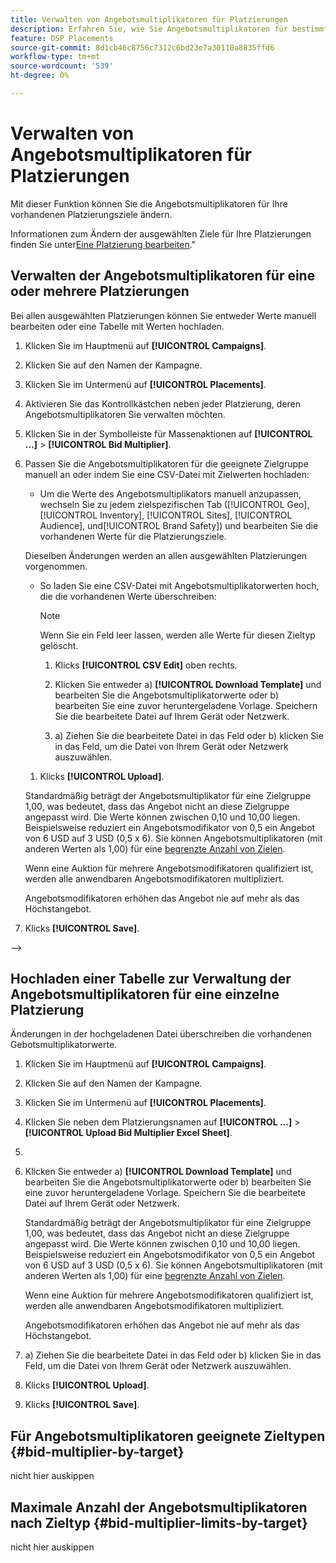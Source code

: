 ```yaml
---
title: Verwalten von Angebotsmultiplikatoren für Platzierungen
description: Erfahren Sie, wie Sie Angebotsmultiplikatoren für bestimmte Platzierungsziele erstellen und bearbeiten.
feature: DSP Placements
source-git-commit: 8d1cb46c8756c7312c6bd23e7a30118a8835ffd6
workflow-type: tm+mt
source-wordcount: '539'
ht-degree: 0%

---
```


# Verwalten von Angebotsmultiplikatoren für Platzierungen


<!--

See if any of these procedures are implemented; may need to be edited and/or re-worded based on functionality/UI

-->

Mit dieser Funktion können Sie die Angebotsmultiplikatoren für Ihre vorhandenen Platzierungsziele ändern.

Informationen zum Ändern der ausgewählten Ziele für Ihre Platzierungen finden Sie unter[Eine Platzierung bearbeiten](/help/dsp/campaign-management/placements/placement-edit.md).&quot;

## Verwalten der Angebotsmultiplikatoren für eine oder mehrere Platzierungen

Bei allen ausgewählten Platzierungen können Sie entweder Werte manuell bearbeiten oder eine Tabelle mit Werten hochladen.

1. Klicken Sie im Hauptmenü auf **[!UICONTROL Campaigns]**.

1. Klicken Sie auf den Namen der Kampagne.

1. Klicken Sie im Untermenü auf **[!UICONTROL Placements]**.

1. Aktivieren Sie das Kontrollkästchen neben jeder Platzierung, deren Angebotsmultiplikatoren Sie verwalten möchten.

1. Klicken Sie in der Symbolleiste für Massenaktionen auf **[!UICONTROL ...]** > **[!UICONTROL Bid Multiplier]**.

1. Passen Sie die Angebotsmultiplikatoren für die geeignete Zielgruppe manuell an oder indem Sie eine CSV-Datei mit Zielwerten hochladen:

   * Um die Werte des Angebotsmultiplikators manuell anzupassen, wechseln Sie zu jedem zielspezifischen Tab ([!UICONTROL Geo], [!UICONTROL Inventory], [!UICONTROL Sites], [!UICONTROL Audience], und[!UICONTROL Brand Safety]) und bearbeiten Sie die vorhandenen Werte für die Platzierungsziele.

   Dieselben Änderungen werden an allen ausgewählten Platzierungen vorgenommen.

   * So laden Sie eine CSV-Datei mit Angebotsmultiplikatorwerten hoch, die die vorhandenen Werte überschreiben:

     >[!NOTE]
     >
     >Wenn Sie ein Feld leer lassen, werden alle Werte für diesen Zieltyp gelöscht.<!-- Verify and re-word if needed. I'm not sure if you'll be able to have multiple data rows (one per placement) or if there will be only one data row applicable for all. -->

      1. Klicks **[!UICONTROL CSV Edit]** oben rechts.

      1. Klicken Sie entweder a) **[!UICONTROL Download Template]** und bearbeiten Sie die Angebotsmultiplikatorwerte oder b) bearbeiten Sie eine zuvor heruntergeladene Vorlage. Speichern Sie die bearbeitete Datei auf Ihrem Gerät oder Netzwerk.

      1. a) Ziehen Sie die bearbeitete Datei in das Feld oder b) klicken Sie in das Feld, um die Datei von Ihrem Gerät oder Netzwerk auszuwählen.

   1. Klicks **[!UICONTROL Upload]**.

   Standardmäßig beträgt der Angebotsmultiplikator für eine Zielgruppe 1,00, was bedeutet, dass das Angebot nicht an diese Zielgruppe angepasst wird. Die Werte können zwischen 0,10 und 10,00 liegen. Beispielsweise reduziert ein Angebotsmodifikator von 0,5 ein Angebot von 6 USD auf 3 USD (0,5 x 6). Sie können Angebotsmultiplikatoren (mit anderen Werten als 1,00) für eine [begrenzte Anzahl von Zielen](#bid-multiplier-limits-by-target).

   Wenn eine Auktion für mehrere Angebotsmodifikatoren qualifiziert ist, werden alle anwendbaren Angebotsmodifikatoren multipliziert.

   Angebotsmodifikatoren erhöhen das Angebot nie auf mehr als das Höchstangebot.

1. Klicks **[!UICONTROL Save]**.

-->

## Hochladen einer Tabelle zur Verwaltung der Angebotsmultiplikatoren für eine einzelne Platzierung<!-- Is this still going to exist independently, or will you just do this via the "Bid Multiplier" option in the main context menu for placements? If both options, then reword headings for distinction -->

Änderungen in der hochgeladenen Datei überschreiben die vorhandenen Gebotsmultiplikatorwerte.<!-- what if you delete a row? -->

1. Klicken Sie im Hauptmenü auf **[!UICONTROL Campaigns]**.

1. Klicken Sie auf den Namen der Kampagne.

1. Klicken Sie im Untermenü auf **[!UICONTROL Placements]**.

1. Klicken Sie neben dem Platzierungsnamen auf  **[!UICONTROL ...]** > **[!UICONTROL Upload Bid Multiplier Excel Sheet]**.

1. 
   <!-- Verify the rest of these steps. -->

1. Klicken Sie entweder a) **[!UICONTROL Download Template]** und bearbeiten Sie die Angebotsmultiplikatorwerte oder b) bearbeiten Sie eine zuvor heruntergeladene Vorlage. Speichern Sie die bearbeitete Datei auf Ihrem Gerät oder Netzwerk.

   Standardmäßig beträgt der Angebotsmultiplikator für eine Zielgruppe 1,00, was bedeutet, dass das Angebot nicht an diese Zielgruppe angepasst wird. Die Werte können zwischen 0,10 und 10,00 liegen. Beispielsweise reduziert ein Angebotsmodifikator von 0,5 ein Angebot von 6 USD auf 3 USD (0,5 x 6). Sie können Angebotsmultiplikatoren (mit anderen Werten als 1,00) für eine [begrenzte Anzahl von Zielen](#bid-multiplier-limits-by-target).

   Wenn eine Auktion für mehrere Angebotsmodifikatoren qualifiziert ist, werden alle anwendbaren Angebotsmodifikatoren multipliziert.

   Angebotsmodifikatoren erhöhen das Angebot nie auf mehr als das Höchstangebot.

1. a) Ziehen Sie die bearbeitete Datei in das Feld oder b) klicken Sie in das Feld, um die Datei von Ihrem Gerät oder Netzwerk auszuwählen.

1. Klicks **[!UICONTROL Upload]**.

1. Klicks **[!UICONTROL Save]**.

## Für Angebotsmultiplikatoren geeignete Zieltypen {#bid-multiplier-by-target}

nicht hier auskippen

## Maximale Anzahl der Angebotsmultiplikatoren nach Zieltyp {#bid-multiplier-limits-by-target}

nicht hier auskippen

<!--

>[!MORELIKETHIS]
>
>* [About Placement Management](placement-about.md)
>* [Edit a Placement](placement-edit.md)
>* [View the Change Log for a Placement](placement-change-log.md)
>* [Placement Settings](placement-settings.md)
 -->

